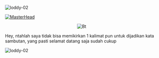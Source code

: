 <p align="left"> <img src="https://komarev.com/ghpvc/?username=loddy-02&label=Profile%20views&color=0e75b6&style=flat" alt="loddy-02" /> </p>

[![MasterHead](https://1.bp.blogspot.com/-7A4WynwLsMw/XbBpCXG8fHI/AAAAAAAAMt4/uOa1bpLskYgrwGbllhSu2SDj_Mig8SXJQCLcBGAsYHQ/s1600/2000_600px.gif)](https://rishavchanda.io)
<p align="center"><img src="https://miro.medium.com/max/1360/0*7Q3yvSIv_t0ioJ-Z.gif" alt="Bt">

Hey, ntahlah saya tidak bisa memikirkan 1 kalimat pun untuk dijadikan kata sambutan, yang pasti selamat datang saja sudah cukup

<p><img align="left" src="https://github-readme-stats.vercel.app/api/top-langs?username=loddy-02&show_icons=true&locale=en&layout=compact" alt="loddy-02" /></p>
